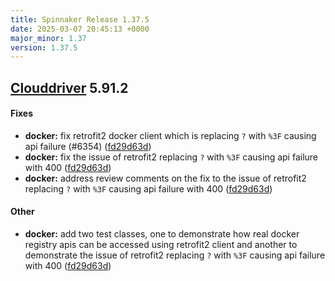 ```yaml
---
title: Spinnaker Release 1.37.5
date: 2025-03-07 20:45:13 +0000
major_minor: 1.37
version: 1.37.5
---
```


## [Clouddriver](#clouddriver) 5.91.2

#### Fixes

* **docker:**   fix retrofit2 docker client which is replacing `?` with `%3F` causing api failure (#6354) ([fd29d63d](https://github.com/spinnaker/clouddriver/commit/fd29d63de0905b801551c9a94802405b2b186845))
* **docker:**   fix the issue of retrofit2 replacing `?` with `%3F` causing api failure with 400 ([fd29d63d](https://github.com/spinnaker/clouddriver/commit/fd29d63de0905b801551c9a94802405b2b186845))
* **docker:**   address review comments on the fix to the issue of retrofit2 replacing `?` with `%3F` causing api failure with 400 ([fd29d63d](https://github.com/spinnaker/clouddriver/commit/fd29d63de0905b801551c9a94802405b2b186845))

#### Other

* **docker:**   add two test classes, one to demonstrate how real docker registry apis can be accessed using retrofit2 client and another to demonstrate the issue of retrofit2 replacing `?` with `%3F` causing api failure with 400 ([fd29d63d](https://github.com/spinnaker/clouddriver/commit/fd29d63de0905b801551c9a94802405b2b186845))
